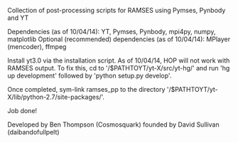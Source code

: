 Collection of post-processing scripts for RAMSES  using Pymses, Pynbody and YT

Dependencies (as of 10/04/14): YT, Pymses, Pynbody, mpi4py, numpy, matplotlib
Optional (recommended) dependencies (as of 10/04/14): MPlayer (mencoder), ffmpeg

Install yt3.0 via the installation script. As of 10/04/14, HOP will not work with RAMSES output. To fix this,
cd to '/$PATHTOYT/yt-X/src/yt-hg/' and run 'hg up development' followed by 'python setup.py develop'.

Once completed, sym-link ramses_pp to the directory '/$PATHTOYT/yt-X/lib/python-2.7/site-packages/'.

Job done!

Developed by Ben Thompson (Cosmosquark) founded by David Sullivan (daibandofullpelt)
